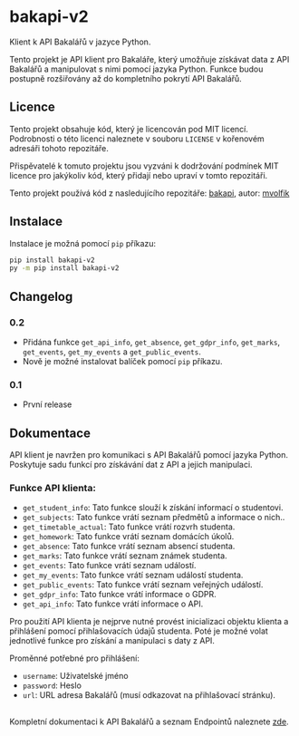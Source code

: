 # bakapi-v2
Klient k API Bakalářů v jazyce Python.

Tento projekt je API klient pro Bakaláře, který umožňuje získávat data z API Bakalářů a manipulovat s nimi pomocí jazyka Python. Funkce budou postupně rozšiřovány až do kompletního pokrytí API Bakalářů.

## Licence
Tento projekt obsahuje kód, který je licencován pod MIT licencí. Podrobnosti o této licenci naleznete v souboru `LICENSE` v kořenovém adresáři tohoto repozitáře. 

Přispěvatelé k tomuto projektu jsou vyzváni k dodržování podmínek MIT licence pro jakýkoliv kód, který přidají nebo upraví v tomto repozitáři.

Tento projekt používá kód z nasledujícího repozitáře:
[bakapi](https://github.com/mvolfik/bakapi), autor: [mvolfik](https://github.com/mvolfik)

## Instalace
Instalace je možná pomocí `pip` příkazu:
```bash
pip install bakapi-v2
py -m pip install bakapi-v2
```
## Changelog

### 0.2
- Přidána funkce `get_api_info`, `get_absence`, `get_gdpr_info`, `get_marks`, `get_events`, `get_my_events` a `get_public_events`.
- Nově je možné instalovat balíček pomocí `pip` příkazu.
### 0.1
- První release 

## Dokumentace
API klient je navržen pro komunikaci s API Bakalářů pomocí jazyka Python. Poskytuje sadu funkcí pro získávání dat z API a jejich manipulaci.

### Funkce API klienta:
- `get_student_info`: Tato funkce slouží k získání informací o studentovi.
- `get_subjects`: Tato funkce vrátí seznam předmětů a informace o nich..
- `get_timetable_actual`: Tato funkce vrátí rozvrh studenta.
- `get_homework`: Tato funkce vrátí seznam domácích úkolů.
- `get_absence`: Tato funkce vrátí seznam absencí studenta.
- `get_marks`: Tato funkce vrátí seznam známek studenta.
- `get_events`: Tato funkce vrátí seznam událostí.
- `get_my_events`: Tato funkce vrátí seznam událostí studenta.
- `get_public_events`: Tato funkce vrátí seznam veřejných událostí.
- `get_gdpr_info`: Tato funkce vrátí informace o GDPR.
- `get_api_info`: Tato funkce vrátí informace o API.

Pro použití API klienta je nejprve nutné provést inicializaci objektu klienta a přihlášení pomocí přihlašovacích údajů studenta. Poté je možné volat jednotlivé funkce pro získání a manipulaci s daty z API.

Proměnné potřebné pro přihlášení:
- `username`: Uživatelské jméno
- `password`: Heslo
- `url`: URL adresa Bakalářů (musí odkazovat na přihlašovací stránku).

##
Kompletní dokumentaci k API Bakalářů a seznam Endpointů naleznete [zde](https://github.com/bakalari-api/bakalari-api-v3).
